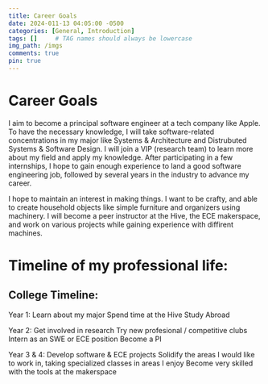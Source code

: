 ```yaml
---
title: Career Goals
date: 2024-011-13 04:05:00 -0500
categories: [General, Introduction]
tags: []     # TAG names should always be lowercase
img_path: /imgs
comments: true
pin: true
---
```

# Career Goals

I aim to become a principal software engineer at a tech company like Apple. To have the necessary knowledge, I will take software-related concentrations in my major like Systems & Architecture and Distrubuted Systems & Software Design.  I will join a VIP (research team) to learn more about my field and apply my knowledge. After participating in a few internships, I hope to gain enough experience to land a good software engineering job, followed by several years in the industry to advance my career. 

I hope to maintain an interest in making things. I want to be crafty, and able to create household objects like simple furniture and organizers using machinery. I will become a peer instructor at the Hive, the ECE makerspace, and work on various projects while gaining experience with diffirent machines.

# Timeline of my professional life:

## College Timeline:

Year 1: 
Learn about my major
Spend time at the Hive
Study Abroad

Year 2:
Get involved in research
Try new profesional / competitive clubs
Intern as an SWE or ECE position
Become a PI

Year 3 & 4: 
Develop software & ECE projects
Solidify the areas I would like to work in, taking specialized classes in areas I enjoy
Become very skilled with the tools at the makerspace




